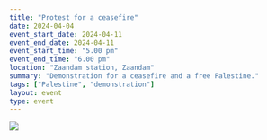 ```yaml
---
title: "Protest for a ceasefire"
date: 2024-04-04
event_start_date: 2024-04-11
event_end_date: 2024-04-11
event_start_time: "5.00 pm"
event_end_time: "6.00 pm"
location: "Zaandam station, Zaandam"
summary: "Demonstration for a ceasefire and a free Palestine."
tags: ["Palestine", "demonstration"]
layout: event
type: event
---
```


![](/img/...)